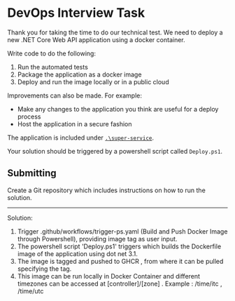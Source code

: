 # DevOps Interview Task

Thank you for taking the time to do our technical test. We need to deploy a new .NET Core Web API application using a docker container.

Write code to do the following:

1. Run the automated tests
2. Package the application as a docker image
3. Deploy and run the image locally or in a public cloud

Improvements can also be made. For example:

- Make any changes to the application you think are useful for a deploy process
- Host the application in a secure fashion

The application is included under [`.\super-service`](`.\super-service`).

Your solution should be triggered by a powershell script called `Deploy.ps1`.

## Submitting

Create a Git repository which includes instructions on how to run the solution.  

------------------------------------------------------------
Solution:
1. Trigger .github/workflows/trigger-ps.yaml (Build and Push Docker Image through Powershell), providing image tag as user input.
2. The powershell script 'Deploy.ps1' triggers which builds the Dockerfile image of the application using dot net 3.1.
3. The image is tagged and pushed to GHCR , from where it can be pulled specifying the tag.
4. This image can be run locally in Docker Container and different timezones can be accessed at [controller]/[zone] . Example : /time/itc , /time/utc

